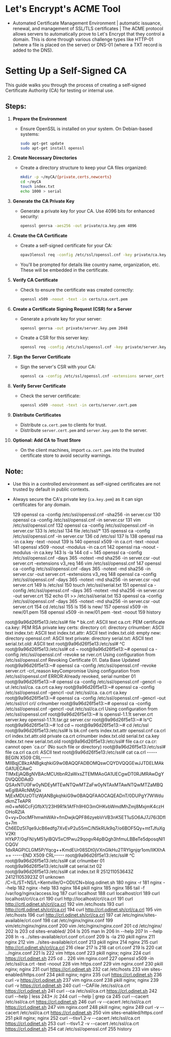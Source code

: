 # Let's Encrypt's ACME Tool
- Automated Certificate Management Environment
| automatic issuance, renewal, and management of SSL/TLS certificates
| The ACME protocol allows servers to automatically prove to Let's Encrypt that they control a domain. This is done through various challenge types like HTTP-01 (where a file is placed on the server) or DNS-01 (where a TXT record is added to the DNS).

# Setting Up a Self-Signed CA

This guide walks you through the process of creating a self-signed Certificate Authority (CA) for testing or internal use.

## Steps:

1. **Prepare the Environment**
   - Ensure OpenSSL is installed on your system. On Debian-based systems:
     ```bash
     sudo apt-get update
     sudo apt-get install openssl
     ```

2. **Create Necessary Directories**
   - Create a directory structure to keep your CA files organized:
     ```bash
     mkdir -p ~/myCA/{private,certs,newcerts}
     cd ~/myCA
     touch index.txt
     echo 1000 > serial
     ```

3. **Generate the CA Private Key**
   - Generate a private key for your CA. Use 4096 bits for enhanced security:
     ```bash
     openssl genrsa -aes256 -out private/ca.key.pem 4096
     ```

4. **Create the CA Certificate**
   - Create a self-signed certificate for your CA:
     ```bash
     opav3lenssl req -config /etc/ssl/openssl.cnf -key private/ca.key.pem -new -x509 -days 3650 -sha256 -extensions v3_ca -out certs/ca.cert.pem
     ```
   - You'll be prompted for details like country name, organization, etc. These will be embedded in the certificate.

5. **Verify CA Certificate**
   - Check to ensure the certificate was created correctly:
     ```bash
     openssl x509 -noout -text -in certs/ca.cert.pem
     ```

6. **Create a Certificate Signing Request (CSR) for a Server**
   - Generate a private key for your server:
     ```bash
     openssl genrsa -out private/server.key.pem 2048
     ```
   - Create a CSR for this server key:
     ```bash
     openssl req -config /etc/ssl/openssl.cnf -key private/server.key.pem -new -sha256 -out csr/server.csr.pem
     ```

7. **Sign the Server Certificate**
   - Sign the server's CSR with your CA:
     ```bash
     openssl ca -config /etc/ssl/openssl.cnf -extensions server_cert -days 365 -notext -md sha256 -in csr/server.csr.pem -out certs/server.cert.pem
     ```

8. **Verify Server Certificate**
   - Check the server certificate:
     ```bash
     openssl x509 -noout -text -in certs/server.cert.pem
     ```

9. **Distribute Certificates**
   - Distribute `ca.cert.pem` to clients for trust.
   - Distribute `server.cert.pem` and `server.key.pem` to the server.

10. **Optional: Add CA to Trust Store**
    - On the client machines, import `ca.cert.pem` into the trusted certificate store to avoid security warnings.

## Note:
- Use this in a controlled environment as self-signed certificates are not trusted by default in public contexts.
- Always secure the CA's private key (`ca.key.pem`) as it can sign certificates for any domain.






  129  openssl ca -config /etc/ssl/openssl.cnf -sha256 -in server.csr
  130  openssl ca -config /etc/ssl/openssl.cnf -in server.csr
  131  vim /etc/ssl/openssl.cnf
  132  openssl ca -config /etc/ssl/openssl.cnf -in server.csr
  133  ls /etc/ssl
  134  file /etc/ssl/*
  135  openssl ca -config /etc/ssl/openssl.cnf -in server.csr
  136  cd /etc/ssl
  137  ls
  138  openssl rsa -in ca.key -text -noout
  139  ls
  140  openssl x509 -in ca.crt -text -noout
  141  openssl x509 -noout -modulus -in ca.crt
  142  openssl rsa -noout -modulus -in ca.key
  143  ls -la
  144  cd ~
  145  openssl ca -config /etc/ssl/openssl.cnf -days 365 -notext -md sha256 -in server.csr -out server.crt -extensions v3_req
  146  vim /etc/ssl/openssl.cnf
  147  openssl ca -config /etc/ssl/openssl.cnf -days 365 -notext -md sha256 -in server.csr -out server.crt -extensions v3_req
  148  openssl ca -config /etc/ssl/openssl.cnf -days 365 -notext -md sha256 -in server.csr -out server.crt
  149  ls /etc/ssl
  150  touch /etc/ssl/serial.txt
  151  openssl ca -config /etc/ssl/openssl.cnf -days 365 -notext -md sha256 -in server.csr -out server.crt
  152  echo 01 >> /etc/ssl/serial.txt
  153  openssl ca -config /etc/ssl/openssl.cnf -days 365 -notext -md sha256 -in server.csr -out server.crt
  154  cd /etc/ssl
  155  ls
  156  ls new/
  157  openssl x509 -in new/01.pem
  158  openssl x509 -in new/01.pem  -text -noout
  159  history


root@9a96d26f5e13:/etc/ssl# file *
bk.cnf:         ASCII text
ca.crt:         PEM certificate
ca.key:         PEM RSA private key
certs:          directory
crl:            directory
crlnumber:      ASCII text
index.txt:      ASCII text
index.txt.attr: ASCII text
index.txt.old:  empty
new:            directory
openssl.cnf:    ASCII text
private:        directory
serial.txt:     ASCII text
serial.txt.old: ASCII text
root@9a96d26f5e13:/etc/ssl# ^C
root@9a96d26f5e13:/etc/ssl# cd ~
root@9a96d26f5e13:~# openssl ca -config /etc/ssl/openssl.cnf -revoke se
rver.crt
Using configuration from /etc/ssl/openssl.cnf
Revoking Certificate 01.
Data Base Updated
root@9a96d26f5e13:~# openssl ca -config /etc/ssl/openssl.cnf -revoke server.crt  -crl_reason keyCompromise
Using configuration from /etc/ssl/openssl.cnf
ERROR:Already revoked, serial number 01
root@9a96d26f5e13:~# openssl ca -config /etc/ssl/openssl.cnf -gencrl -o
ut /etc/ssl/ca.
ca.crt  ca.key
root@9a96d26f5e13:~# openssl ca -config /etc/ssl/openssl.cnf -gencrl -out /etc/ssl/ca.
ca.crt  ca.key
root@9a96d26f5e13:~# openssl ca -config /etc/ssl/openssl.cnf -gencrl -out /etc/ssl/crl
crl/       crlnumber
root@9a96d26f5e13:~# openssl ca -config /etc/ssl/openssl.cnf -gencrl -out /etc/ssl/ca.crl
Using configuration from /etc/ssl/openssl.cnf
root@9a96d26f5e13:~# ls
openssl-1.1.1t         server.crt  server.key
openssl-1.1.1t.tar.gz  server.csr
root@9a96d26f5e13:~# ls^C
root@9a96d26f5e13:~# !cd
cd ~
root@9a96d26f5e13:~# cd /etc/ssl
root@9a96d26f5e13:/etc/ssl# ls
bk.cnf  certs      index.txt.attr      openssl.cnf
ca.crl  crl        index.txt.attr.old  private
ca.crt  crlnumber  index.txt.old       serial.txt
ca.key  index.txt  new                 serial.txt.old
root@9a96d26f5e13:/etc/ssl# file ca.cr
ca.cr: cannot open `ca.cr' (No such file or directory)
root@9a96d26f5e13:/etc/ssl# file ca.crl
ca.crl: ASCII text
root@9a96d26f5e13:/etc/ssl# cat ca.crl
-----BEGIN X509 CRL-----
MIIBqjCBkzANBgkqhkiG9w0BAQQFADBOMQswCQYDVQQGEwJJTDELMAkGA1UECAwC
TlMxEjAQBgNVBAcMCUtlbnR2aWxsZTEMMAoGA1UECgwDT0RJMRAwDgYDVQQDDAdD
QSAxNTU0Fw0yNDEyMTEwNTQwMTZaFw0yNTAxMTAwNTQwMTZaMBQwEgIBARcNMjQx
MjExMDUzOTIzWjANBgkqhkiG9w0BAQQFAAOCAQEADnT/0DUPgY7WWdudkmZTeAPR
m0+wN6CcFjGfbX1/23H9R1k1AfFh9HlO3mOHKvbWmdMhZmj8MxjmK4czHOHoRZIA
0+vy+DocMFhmwhWAlr+fmDwjkQPF86zyebVrVB3nK5ET1uSO6AJ7J76i3Dflq+7m
Ch6EDz5I7qe9JcB6edfg7XvEvP2u55mC/N5kRUk9q7/o6BOF5Qy+mtTJfuXgV2Kt
HYkP7/0qFN/yM51yiBQV5xCfPwu29qogvR4pBQgh3hfmuLBBeTe5dposqNl1CQGV
1dxRAGPlCLGM5P/Yqcg++KmdEUr08SDt0jVXnGlkHu2TRYIgnjqr1om/IlKXhA==
-----END X509 CRL-----
root@9a96d26f5e13:/etc/ssl# ^C
root@9a96d26f5e13:/etc/ssl# cat crlnumber
01
root@9a96d26f5e13:/etc/ssl# cat serial.txt
02
root@9a96d26f5e13:/etc/ssl# cat index.txt
R       251211053643Z   241211053923Z   01      unknown /C=IL/ST=NS/L=Kentville/O=ODI/CN=blog.odinet.sh
180  nginx -r
  181  nginx --help
  182  nginx -help
  183  nginx
  184  pkill nginx
  185  nginx
  186  tail -f /var/log/nginx/access.log
  187  curl localhost
  188  curl localhost/crl
  189  curl localhost/crl/ca.crl
  190  curl http://localhost/crl/ca.crl
  191  curl http://crtl.odinet.sh/crl/ca.crl
  192  vim /etc/hosts
  193  curl http://crtl.odinet.sh/crl/ca.crl
  194  curl http://crl.odinet.sh/crl/ca.crl
  195  vim /etc/hosts
  196  curl http://crl.odinet.sh/crl/ca.crl
  197  cat /etc/nginx/sites-available/crl.conf
  198  cat /etc/nginx/nginx.conf
  199  vim/etc/nginx/nginx.conf
  200  vim /etc/nginx/nginx.conf
  201  cd /etc/nginx/
  202  ls
  203  cd sites-enabled/
  204  ls
  205  man ln
  206  ln --help
  207  ln --help
  208  ln -s ../sites-available/crl.conf crl.conf
  209  ls -la
  210  pkill nginx
  211  nginx
  212  vim ../sites-available/crl.conf
  213  pkill nginx
  214  nginx
  215  curl http://crl.odinet.sh/crl/ca.crl
  216  clear
  217  ls
  218  cat crl.conf
  219  ls
  220  cat ../nginx.conf
  221  ls
  222  vim https.conf
  223  pkill nginx; nginx
  224  curl https://crl.odinet.sh
  225  cd ..
  226  vim nginx.conf
  227  openssl x509 -in /etc/ssl/ca.crt -text -noout
  228  vim https.conf
  229  vim nginx.conf
  230  pkill nginx; nginx
  231  curl https://crl.odinet.sh
  232  cat /etc/hosts
  233  vim sites-enabled/https.conf
  234  pkill nginx; nginx
  235  curl https://crl.odinet.sh
  236  curl -v https://crl.odinet.sh
  237  vim nginx.conf
  238  pkill nginx; nginx
  239  curl -v https://crl.odinet.sh
  240  curl --CAFile /etc/ssl/ca.crt https://crl.odinet.sh
  241  curl --ca /etc/ssl/ca.crt https://crl.odinet.sh
  242  curl --help | less
  243* /c
  244  curl --help | grep ca
  245  curl --cacert /etc/ssl/ca.crt https://crl.odinet.sh
  246  curl -v --cacert /etc/ssl/ca.crt https://crl.odinet.sh
  247  vim nginx.conf
  248  pkill nginx; nginx
  249  curl -v --cacert /etc/ssl/ca.crt https://crl.odinet.sh
  250  vim sites-enabled/https.conf
  251  pkill nginx; nginx
  252  curl --tlsv1.2-v --cacert /etc/ssl/ca.crt https://crl.odinet.sh
  253  curl --tlsv1.2 -v --cacert /etc/ssl/ca.crt https://crl.odinet.sh
  254  cat /etc/ssl/openssl.cnf
  255  history
